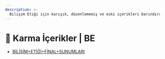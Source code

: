 ```yaml
---
description: >-
  Bilişim Etiği için karışık, düzenlememiş ve eski içerikleri barındıran notlar
---
```


# 🎲 Karma İçerikler \| BE

<!--YPackage.YGitbookIntegration-tarafından-otomatik-oluşturulmuştur-->

- [BİLİŞİM+ETİĞİ+FİNAL+SUNUMLARI](B%C4%B0L%C4%B0%C5%9E%C4%B0M%2BET%C4%B0%C4%9E%C4%B0%2BF%C4%B0NAL%2BSUNUMLARI.rar)

<!--YPackage.YGitbookIntegration-tarafından-otomatik-oluşturulmuştur-->

